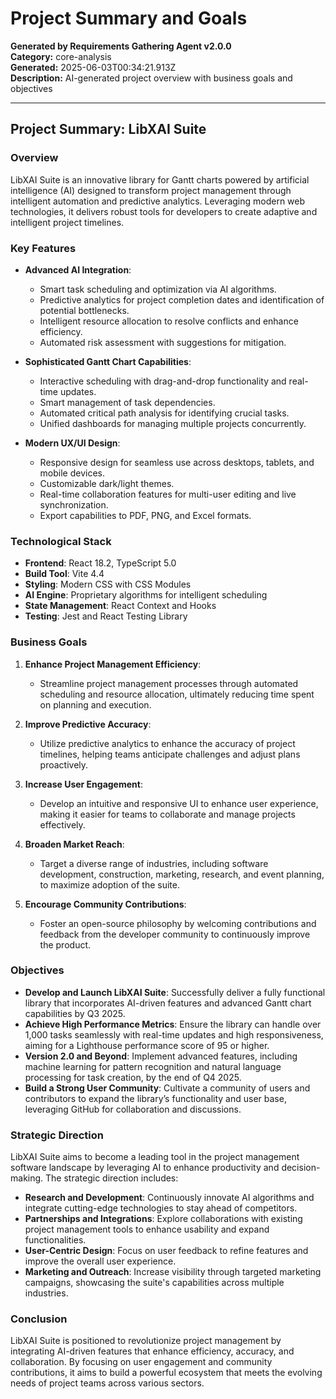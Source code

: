 # Project Summary and Goals

**Generated by Requirements Gathering Agent v2.0.0**  
**Category:** core-analysis  
**Generated:** 2025-06-03T00:34:21.913Z  
**Description:** AI-generated project overview with business goals and objectives

---

## Project Summary: LibXAI Suite

### Overview
LibXAI Suite is an innovative library for Gantt charts powered by artificial intelligence (AI) designed to transform project management through intelligent automation and predictive analytics. Leveraging modern web technologies, it delivers robust tools for developers to create adaptive and intelligent project timelines.

### Key Features
- **Advanced AI Integration**: 
  - Smart task scheduling and optimization via AI algorithms.
  - Predictive analytics for project completion dates and identification of potential bottlenecks.
  - Intelligent resource allocation to resolve conflicts and enhance efficiency.
  - Automated risk assessment with suggestions for mitigation.

- **Sophisticated Gantt Chart Capabilities**:
  - Interactive scheduling with drag-and-drop functionality and real-time updates.
  - Smart management of task dependencies.
  - Automated critical path analysis for identifying crucial tasks.
  - Unified dashboards for managing multiple projects concurrently.

- **Modern UX/UI Design**:
  - Responsive design for seamless use across desktops, tablets, and mobile devices.
  - Customizable dark/light themes.
  - Real-time collaboration features for multi-user editing and live synchronization.
  - Export capabilities to PDF, PNG, and Excel formats.

### Technological Stack
- **Frontend**: React 18.2, TypeScript 5.0
- **Build Tool**: Vite 4.4
- **Styling**: Modern CSS with CSS Modules
- **AI Engine**: Proprietary algorithms for intelligent scheduling
- **State Management**: React Context and Hooks
- **Testing**: Jest and React Testing Library

### Business Goals
1. **Enhance Project Management Efficiency**: 
   - Streamline project management processes through automated scheduling and resource allocation, ultimately reducing time spent on planning and execution.

2. **Improve Predictive Accuracy**: 
   - Utilize predictive analytics to enhance the accuracy of project timelines, helping teams anticipate challenges and adjust plans proactively.

3. **Increase User Engagement**: 
   - Develop an intuitive and responsive UI to enhance user experience, making it easier for teams to collaborate and manage projects effectively.

4. **Broaden Market Reach**: 
   - Target a diverse range of industries, including software development, construction, marketing, research, and event planning, to maximize adoption of the suite.

5. **Encourage Community Contributions**: 
   - Foster an open-source philosophy by welcoming contributions and feedback from the developer community to continuously improve the product.

### Objectives
- **Develop and Launch LibXAI Suite**: Successfully deliver a fully functional library that incorporates AI-driven features and advanced Gantt chart capabilities by Q3 2025.
- **Achieve High Performance Metrics**: Ensure the library can handle over 1,000 tasks seamlessly with real-time updates and high responsiveness, aiming for a Lighthouse performance score of 95 or higher.
- **Version 2.0 and Beyond**: Implement advanced features, including machine learning for pattern recognition and natural language processing for task creation, by the end of Q4 2025.
- **Build a Strong User Community**: Cultivate a community of users and contributors to expand the library’s functionality and user base, leveraging GitHub for collaboration and discussions.

### Strategic Direction
LibXAI Suite aims to become a leading tool in the project management software landscape by leveraging AI to enhance productivity and decision-making. The strategic direction includes:
- **Research and Development**: Continuously innovate AI algorithms and integrate cutting-edge technologies to stay ahead of competitors.
- **Partnerships and Integrations**: Explore collaborations with existing project management tools to enhance usability and expand functionalities.
- **User-Centric Design**: Focus on user feedback to refine features and improve the overall user experience.
- **Marketing and Outreach**: Increase visibility through targeted marketing campaigns, showcasing the suite's capabilities across multiple industries.

### Conclusion
LibXAI Suite is positioned to revolutionize project management by integrating AI-driven features that enhance efficiency, accuracy, and collaboration. By focusing on user engagement and community contributions, it aims to build a powerful ecosystem that meets the evolving needs of project teams across various sectors.